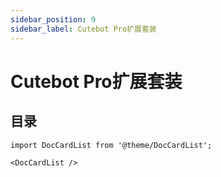 ```yaml
---
sidebar_position: 9
sidebar_label: Cutebot Pro扩展套装
---
```


# Cutebot Pro扩展套装



## 目录

```mdx-code-block
import DocCardList from '@theme/DocCardList';

<DocCardList />
```
